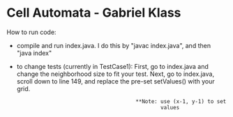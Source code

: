 # Cell Automata - Gabriel Klass

How to run code:
   - compile and run index.java. I do this by "javac index.java", and
     then "java index"
   - to change tests (currently in TestCase1): First, go to index.java and
                                               change the neighborhood size to
                                               fit your test. Next, go to
                                               index.java, scroll down to line
                                               149, and replace the pre-set
                                               setValues() with your grid.

                                               **Note: use (x-1, y-1) to set
                                                       values
